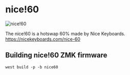 # nice!60
![nice!60](https://i.imgur.com/0YWv5PE.png)

The nice!60 is a hotswap 60% made by Nice Keyboards. https://nicekeyboards.com/nice-60

## Building nice!60 ZMK firmware
```
west build -p -b nice60
```
